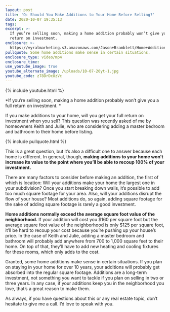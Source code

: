 ```yaml
---
layout: post
title: 'Q: Should You Make Additions to Your Home Before Selling?'
date: 2020-10-07 19:35:13
tags:
excerpt: >-
  If you’re selling soon, making a home addition probably won’t give you a full
  return on investment.
enclosure: >-
  https://vyralmarketing.s3.amazonaws.com/Jason+Bramblett/Home+Additions+-+Jason+Bramblett+Real+Estate.mp4
pullquote: Some home additions make sense in certain situations.
enclosure_type: video/mp4
enclosure_time:
use_youtube_image: true
youtube_alternate_image: /uploads/10-07-20yt-1.jpg
youtube_code: z78DrDcUzVc
---
```


{% include youtube.html %}

*If you’re selling soon, making a home addition probably won’t give you a full return on investment. *

If you make additions to your home, will you get your full return on investment when you sell? This question was recently asked of me by homeowners Keith and Julie, who are considering adding a master bedroom and bathroom to their home before listing.&nbsp;

{% include pullquote.html %}

This is a great question, but it’s also a difficult one to answer because each home is different. In general, though, **making additions to your home won’t increase its value to the point where you’ll be able to recoup 100% of your investment.&nbsp;**

There are many factors to consider before making an addition, the first of which is location: Will your additions make your home the largest one in your subdivision? Once you start breaking down walls, it’s possible to add too much square footage for your area. Also, will your additions disrupt the flow of your house? Most additions do, so again, adding square footage for the sake of adding square footage is rarely a good investment.&nbsp;

**Home additions normally exceed the average square foot value of the neighborhood.** If your addition will cost you $160 per square foot but the average square foot value of the neighborhood is only $125 per square foot, it’ll be hard to recoup your cost because you’re pushing up your house’s price. In the case of Keith and Julie, adding a master bedroom and bathroom will probably add anywhere from 700 to 1,000 square feet to their home. On top of that, they’ll have to add new heating and cooling fixtures for these rooms, which only adds to the cost.&nbsp;

Granted, some home additions make sense in certain situations. If you plan on staying in your home for over 10 years, your additions will probably get absorbed into the regular square footage. Additions are a long-term investment, not something you want to tackle if you plan on selling in two or three years. In any case, if your additions keep you in the neighborhood you love, that’s a great reason to make them.&nbsp;

As always, if you have questions about this or any real estate topic, don’t hesitate to give me a call. I’d love to speak with you.